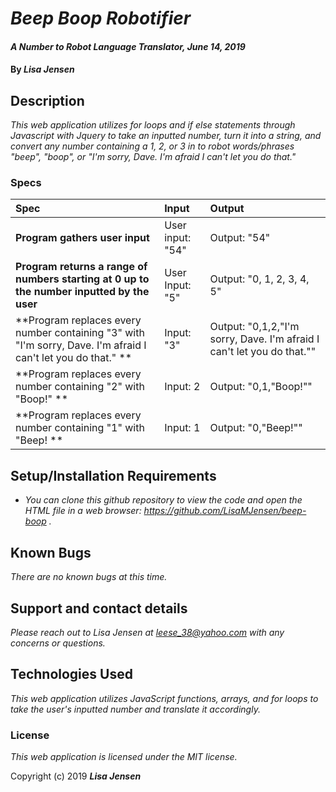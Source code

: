# _Beep Boop Robotifier_

#### _A Number to Robot Language Translator, June 14, 2019_

#### By _**Lisa Jensen**_

## Description

_This web application utilizes for loops and if else statements through Javascript with Jquery to take an inputted number, turn it into a string, and convert any number containing a 1, 2, or 3 in to robot words/phrases "beep", "boop", or "I'm sorry, Dave. I'm afraid I can't let you do that."_

### Specs
| Spec | Input | Output |
| :-------------     | :------------- | :------------- |
| **Program gathers user input** | User input: "54" | Output: "54" |
| **Program returns a range of numbers starting at 0 up to the number inputted by the user**| User Input: "5" | Output: "0, 1, 2, 3, 4, 5" |
| **Program replaces every number containing "3" with "I'm sorry, Dave. I'm afraid I can't let you do that."  **| Input: "3" | Output: "0,1,2,"I'm sorry, Dave. I'm afraid I can't let you do that."" |
| **Program replaces every number containing "2" with "Boop!" ** | Input: 2 | Output: "0,1,"Boop!"" |
| **Program replaces every number containing "1" with "Beep! **| Input: 1 | Output: "0,"Beep!"" |

## Setup/Installation Requirements

* _You can clone this github repository to view the code and open the HTML file in a web browser: https://github.com/LisaMJensen/beep-boop ._

## Known Bugs

_There are no known bugs at this time._

## Support and contact details

_Please reach out to Lisa Jensen at leese_38@yahoo.com with any concerns or questions._

## Technologies Used

_This web application utilizes JavaScript functions, arrays, and for loops to take the user's inputted number and translate it accordingly._

### License

*This web application is licensed under the MIT license.*

Copyright (c) 2019 **_Lisa Jensen_**
